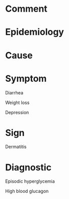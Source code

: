 # Comment

# Epidemiology

# Cause

# Symptom

Diarrhea

Weight loss

Depression

# Sign

Dermatitis

# Diagnostic

Episodic hyperglycemia

High blood glucagon
